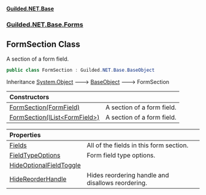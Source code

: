 #### [Guilded.NET.Base](Guilded_NET_Base.md 'Guilded.NET.Base')
### [Guilded.NET.Base.Forms](Guilded_NET_Base.md#Guilded_NET_Base_Forms 'Guilded.NET.Base.Forms')
## FormSection Class
A section of a form field.  
```csharp
public class FormSection : Guilded.NET.Base.BaseObject
```

Inheritance [System.Object](https://docs.microsoft.com/en-us/dotnet/api/System.Object 'System.Object') &#129106; [BaseObject](BaseObject.md 'Guilded.NET.Base.BaseObject') &#129106; FormSection  

| Constructors | |
| :--- | :--- |
| [FormSection(FormField)](FormSection_FormSection(FormField).md 'Guilded.NET.Base.Forms.FormSection.FormSection(Guilded.NET.Base.Forms.FormField)') | A section of a form field.<br/> |
| [FormSection(IList&lt;FormField&gt;)](FormSection_FormSection(IList_FormField_).md 'Guilded.NET.Base.Forms.FormSection.FormSection(System.Collections.Generic.IList&lt;Guilded.NET.Base.Forms.FormField&gt;)') | A section of a form field.<br/> |

| Properties | |
| :--- | :--- |
| [Fields](FormSection_Fields.md 'Guilded.NET.Base.Forms.FormSection.Fields') | All of the fields in this form section.<br/> |
| [FieldTypeOptions](FormSection_FieldTypeOptions.md 'Guilded.NET.Base.Forms.FormSection.FieldTypeOptions') | Form field type options.<br/> |
| [HideOptionalFieldToggle](FormSection_HideOptionalFieldToggle.md 'Guilded.NET.Base.Forms.FormSection.HideOptionalFieldToggle') |  |
| [HideReorderHandle](FormSection_HideReorderHandle.md 'Guilded.NET.Base.Forms.FormSection.HideReorderHandle') | Hides reordering handle and disallows reordering.<br/> |
